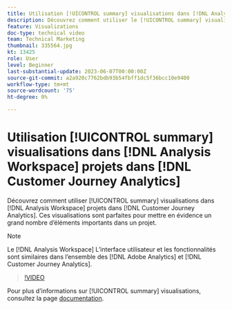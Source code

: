```yaml
---
title: Utilisation [!UICONTROL summary] visualisations dans [!DNL Analysis Workspace] projects
description: Découvrez comment utiliser le [!UICONTROL summary] visualisations dans [!DNL Analysis Workspace] projets dans [!DNL Customer Journey Analytics].
feature: Visualizations
doc-type: technical video
team: Technical Marketing
thumbnail: 335564.jpg
kt: 13425
role: User
level: Beginner
last-substantial-update: 2023-06-07T00:00:00Z
source-git-commit: a2a920c7762bdb93b54fbff1dc5f36bcc10e9400
workflow-type: tm+mt
source-wordcount: '75'
ht-degree: 0%

---
```


# Utilisation [!UICONTROL summary] visualisations dans [!DNL Analysis Workspace] projets dans [!DNL Customer Journey Analytics]

Découvrez comment utiliser [!UICONTROL summary] visualisations dans [!DNL Analysis Workspace] projets dans [!DNL Customer Journey Analytics]. Ces visualisations sont parfaites pour mettre en évidence un grand nombre d’éléments importants dans un projet.

>[!NOTE]
>
>Le [!DNL Analysis Workspace] L’interface utilisateur et les fonctionnalités sont similaires dans l’ensemble des [!DNL Adobe Analytics] et [!DNL Customer Journey Analytics].

>[!VIDEO](https://video.tv.adobe.com/v/335564/?quality=12&learn=on)

Pour plus d’informations sur [!UICONTROL summary] visualisations, consultez la page [documentation](https://experienceleague.adobe.com/docs/analytics-platform/using/cja-workspace/visualizations/summary-number-change.html).
